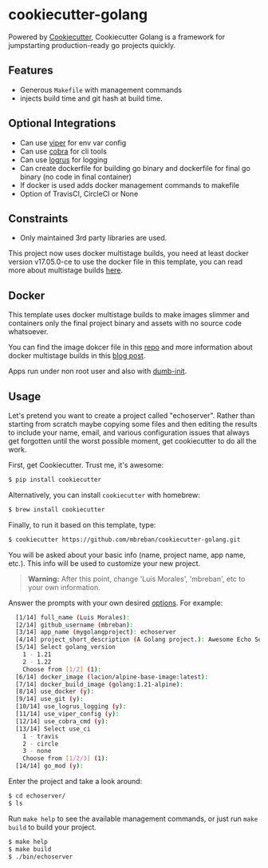 # cookiecutter-golang

Powered by [Cookiecutter](https://github.com/audreyr/cookiecutter), Cookiecutter Golang is a
framework for jumpstarting production-ready go projects quickly.

## Features

- Generous `Makefile` with management commands
- injects build time and git hash at build time.

## Optional Integrations

- Can use [viper](https://github.com/spf13/viper) for env var config
- Can use [cobra](https://github.com/spf13/cobra) for cli tools
- Can use [logrus](https://github.com/sirupsen/logrus) for logging
- Can create dockerfile for building go binary and dockerfile for final go binary (no code in final
  container)
- If docker is used adds docker management commands to makefile
- Option of TravisCI, CircleCI or None

## Constraints

- Only maintained 3rd party libraries are used.

This project now uses docker multistage builds, you need at least docker version v17.05.0-ce to use
the docker file in this template, you can read more about multistage builds
[here](https://www.critiqus.com/post/multi-stage-docker-builds/).

## Docker

This template uses docker multistage builds to make images slimmer and containers only the final
project binary and assets with no source code whatsoever.

You can find the image dokcer file in this
[repo](https://github.com/lacion/alpine-golang-buildimage) and more information about docker
multistage builds in this [blog post](https://www.critiqus.com/post/multi-stage-docker-builds/).

Apps run under non root user and also with [dumb-init](https://github.com/Yelp/dumb-init).

## Usage

Let's pretend you want to create a project called "echoserver". Rather than starting from scratch
maybe copying some files and then editing the results to include your name, email, and various
configuration issues that always get forgotten until the worst possible moment, get cookiecutter to
do all the work.

First, get Cookiecutter. Trust me, it's awesome:

```sh
$ pip install cookiecutter
```

Alternatively, you can install `cookiecutter` with homebrew:

```sh
$ brew install cookiecutter
```

Finally, to run it based on this template, type:

```sh
$ cookiecutter https://github.com/mbreban/cookiecutter-golang.git
```

You will be asked about your basic info (name, project name, app name, etc.). This info will be used
to customize your new project.

> **Warning:** After this point, change 'Luis Morales', 'mbreban', etc to your own information.

Answer the prompts with your own desired [options](). For example:

```sh
  [1/14] full_name (Luis Morales): 
  [2/14] github_username (mbreban): 
  [3/14] app_name (mygolangproject): echoserver
  [4/14] project_short_description (A Golang project.): Awesome Echo Server
  [5/14] Select golang_version
    1 - 1.21
    2 - 1.22
    Choose from [1/2] (1): 
  [6/14] docker_image (lacion/alpine-base-image:latest): 
  [7/14] docker_build_image (golang:1.21-alpine): 
  [8/14] use_docker (y): 
  [9/14] use_git (y): 
  [10/14] use_logrus_logging (y): 
  [11/14] use_viper_config (y): 
  [12/14] use_cobra_cmd (y): 
  [13/14] Select use_ci
    1 - travis
    2 - circle
    3 - none
    Choose from [1/2/3] (1): 
  [14/14] go_mod (y): 
```

Enter the project and take a look around:

```sh
$ cd echoserver/
$ ls
```

Run `make help` to see the available management commands, or just run `make build` to build your
project.

```sh
$ make help
$ make build
$ ./bin/echoserver
```
